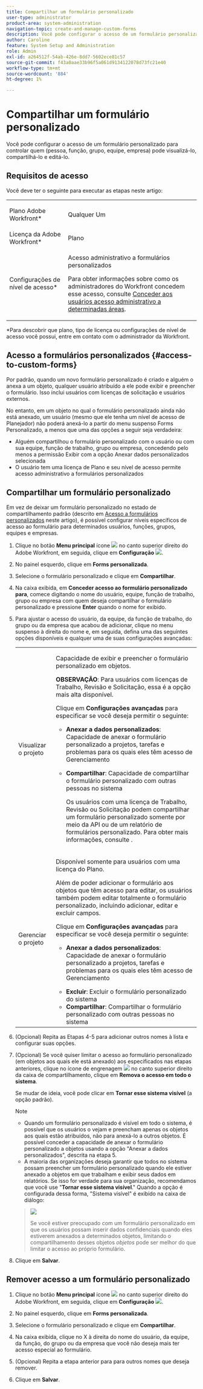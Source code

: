 ```yaml
---
title: Compartilhar um formulário personalizado
user-type: administrator
product-area: system-administration
navigation-topic: create-and-manage-custom-forms
description: Você pode configurar o acesso de um formulário personalizado para controlar quem (pessoa, função, grupo, equipe, empresa) pode visualizá-lo, compartilhá-lo e editá-lo.
author: Caroline
feature: System Setup and Administration
role: Admin
exl-id: a264512f-54ab-426e-8dd7-5602ece81c57
source-git-commit: f43a0aae33b96f5a061d9134122078d73fc21e40
workflow-type: tm+mt
source-wordcount: '884'
ht-degree: 1%

---
```


# Compartilhar um formulário personalizado

Você pode configurar o acesso de um formulário personalizado para controlar quem (pessoa, função, grupo, equipe, empresa) pode visualizá-lo, compartilhá-lo e editá-lo.

## Requisitos de acesso

Você deve ter o seguinte para executar as etapas neste artigo:

<table style="table-layout:auto"> 
 <col> 
 <col> 
 <tbody> 
  <tr data-mc-conditions=""> 
   <td role="rowheader"> <p>Plano Adobe Workfront*</p> </td> 
   <td>Qualquer Um</td> 
  </tr> 
  <tr> 
   <td role="rowheader">Licença da Adobe Workfront*</td> 
   <td>Plano</td> 
  </tr> 
  <tr data-mc-conditions=""> 
   <td role="rowheader">Configurações de nível de acesso*</td> 
   <td> <p>Acesso administrativo a formulários personalizados</p> <p>Para obter informações sobre como os administradores do Workfront concedem esse acesso, consulte <a href="../../../administration-and-setup/add-users/configure-and-grant-access/grant-users-admin-access-certain-areas.md" class="MCXref xref" data-mc-variable-override="">Conceder aos usuários acesso administrativo a determinadas áreas</a>.</p> </td> 
  </tr> 
 </tbody> 
</table>

&#42;Para descobrir que plano, tipo de licença ou configurações de nível de acesso você possui, entre em contato com o administrador da Workfront.

## Acesso a formulários personalizados {#access-to-custom-forms}

Por padrão, quando um novo formulário personalizado é criado e alguém o anexa a um objeto, qualquer usuário atribuído a ele pode exibir e preencher o formulário. Isso inclui usuários com licenças de solicitação e usuários externos.

No entanto, em um objeto no qual o formulário personalizado ainda não está anexado, um usuário (mesmo que ele tenha um nível de acesso de Planejador) não poderá anexá-lo a partir do menu suspenso Forms Personalizado, a menos que uma das opções a seguir seja verdadeira:

* Alguém compartilhou o formulário personalizado com o usuário ou com sua equipe, função de trabalho, grupo ou empresa, concedendo pelo menos a permissão Exibir com a opção Anexar dados personalizados selecionada
* O usuário tem uma licença de Plano e seu nível de acesso permite acesso administrativo a formulários personalizados

## Compartilhar um formulário personalizado

Em vez de deixar um formulário personalizado no estado de compartilhamento padrão (descrito em [Acesso a formulários personalizados](#access-to-custom-forms) neste artigo), é possível configurar níveis específicos de acesso ao formulário para determinados usuários, funções, grupos, equipes e empresas.

1. Clique no botão **Menu principal** ícone ![](assets/main-menu-icon.png) no canto superior direito do Adobe Workfront, em seguida, clique em **Configuração** ![](assets/gear-icon-settings.png).

1. No painel esquerdo, clique em **Forms personalizada**.
1. Selecione o formulário personalizado e clique em **Compartilhar**.
1. Na caixa exibida, em **Conceder acesso ao formulário personalizado para**, comece digitando o nome do usuário, equipe, função de trabalho, grupo ou empresa com quem deseja compartilhar o formulário personalizado e pressione **Enter** quando o nome for exibido.
1. Para ajustar o acesso do usuário, da equipe, da função de trabalho, do grupo ou da empresa que acabou de adicionar, clique no menu suspenso à direita do nome e, em seguida, defina uma das seguintes opções disponíveis e qualquer uma de suas configurações avançadas:

   <table style="table-layout:auto"> 
    <col> 
    <col> 
    <tbody> 
     <tr> 
      <td role="rowheader">Visualizar o projeto</td> 
      <td> <p>Capacidade de exibir e preencher o formulário personalizado em objetos.</p> <p><b>OBSERVAÇÃO</b>: Para usuários com licenças de Trabalho, Revisão e Solicitação, essa é a opção mais alta disponível.</p> <p>Clique em <strong>Configurações avançadas</strong> para especificar se você deseja permitir o seguinte:</p> 
       <ul> 
        <li><strong>Anexar a dados personalizados</strong>: Capacidade de anexar o formulário personalizado a projetos, tarefas e problemas para os quais eles têm acesso de Gerenciamento</li> 
        <li> <p><strong>Compartilhar</strong>: Capacidade de compartilhar o formulário personalizado com outras pessoas no sistema</p> <p>Os usuários com uma licença de Trabalho, Revisão ou Solicitação podem compartilhar um formulário personalizado somente por meio da API ou de um relatório de formulários personalizado. Para obter mais informações, consulte .</p> </li> 
       </ul> </td> 
     </tr> 
     <tr> 
      <td role="rowheader">Gerenciar o projeto</td> 
      <td> <p>Disponível somente para usuários com uma licença do Plano. </p> <p>Além de poder adicionar o formulário aos objetos que têm acesso para editar, os usuários também podem editar totalmente o formulário personalizado, incluindo adicionar, editar e excluir campos.</p> <p>Clique em <strong>Configurações avançadas</strong> para especificar se você deseja permitir o seguinte:</p> 
       <ul> 
        <li> <p><strong>Anexar a dados personalizados</strong>: Capacidade de anexar o formulário personalizado a projetos, tarefas e problemas para os quais eles têm acesso de Gerenciamento</p> </li> 
        <li><strong>Excluir</strong>: Excluir o formulário personalizado do sistema</li> 
        <li><strong>Compartilhar</strong>: Compartilhar o formulário personalizado com outras pessoas no sistema</li> 
       </ul> </td> 
     </tr> 
    </tbody> 
   </table>

1. (Opcional) Repita as Etapas 4-5 para adicionar outros nomes à lista e configurar suas opções.
1. (Opcional) Se você quiser limitar o acesso ao formulário personalizado (em objetos aos quais ele está anexado) aos especificados nas etapas anteriores, clique no ícone de engrenagem ![](assets/gear-icon-settings-with-dn-arrow.jpg) no canto superior direito da caixa de compartilhamento, clique em **Remova o acesso em todo o sistema**.

   Se mudar de ideia, você pode clicar em **Tornar esse sistema visível** (a opção padrão).

   >[!NOTE]
   >
   >* Quando um formulário personalizado é visível em todo o sistema, é possível que os usuários o vejam e preencham apenas os objetos aos quais estão atribuídos, não para anexá-lo a outros objetos. É possível conceder a capacidade de anexar o formulário personalizado a objetos usando a opção &quot;Anexar a dados personalizados&quot;, descrita na etapa 5.
   >* A maioria das organizações deseja garantir que todos no sistema possam preencher um formulário personalizado quando ele estiver anexado a objetos em que trabalham e exibir seus dados em relatórios. Se isso for verdade para sua organização, recomendamos que você use &quot;**Tornar esse sistema visível**.&quot; Quando a opção é configurada dessa forma, &quot;Sistema visível&quot; é exibido na caixa de diálogo:

   >   
   >![](assets/visible-system-wide-350x480.png)
   >   
   >Se você estiver preocupado com um formulário personalizado em que os usuários possam inserir dados confidenciais quando eles estiverem anexados a determinados objetos, limitando o compartilhamento desses objetos *objetos* pode ser melhor do que limitar o acesso ao próprio formulário.

1. Clique em **Salvar**.

## Remover acesso a um formulário personalizado

1. Clique no botão **Menu principal** ícone ![](assets/main-menu-icon.png) no canto superior direito do Adobe Workfront, em seguida, clique em **Configuração** ![](assets/gear-icon-settings.png).

1. No painel esquerdo, clique em **Forms personalizada**.
1. Selecione o formulário personalizado e clique em **Compartilhar**.
1. Na caixa exibida, clique no X à direita do nome do usuário, da equipe, da função, do grupo ou da empresa que você não deseja mais ter acesso especial ao formulário.
1. (Opcional) Repita a etapa anterior para para outros nomes que deseja remover.
1. Clique em **Salvar**.
